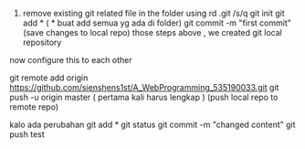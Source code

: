 1. remove existing git related file in the folder using rd .git /s/q
git init
git add * ( * buat add semua yg ada di folder)
git commit -m "first commit" (save changes to local repo)
those steps above , we created git local repository

now configure this to each other 

git remote add origin https://github.com/sienshens1st/A_WebProgramming_535190033.git
git push -u origin master ( pertama kali harus lengkap ) (push local repo to remote repo)


kalo ada perubahan 
git add *
git status
git commit -m "changed content"
git push
test
